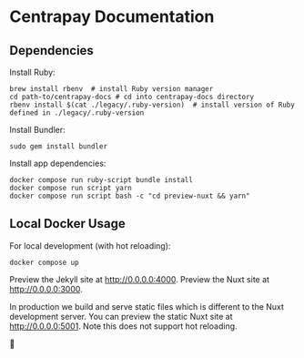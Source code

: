 # Centrapay Documentation

## Dependencies

Install Ruby:

```
brew install rbenv  # install Ruby version manager
cd path-to/centrapay-docs # cd into centrapay-docs directory
rbenv install $(cat ./legacy/.ruby-version)  # install version of Ruby defined in ./legacy/.ruby-version
```

Install Bundler:

```
sudo gem install bundler
```

Install app dependencies:

```
docker compose run ruby-script bundle install
docker compose run script yarn
docker compose run script bash -c "cd preview-nuxt && yarn"
```
## Local Docker Usage

For local development (with hot reloading):

```
docker compose up
```

Preview the Jekyll site at http://0.0.0.0:4000.
Preview the Nuxt site at http://0.0.0.0:3000.

In production we build and serve static files which is different to the Nuxt development server.
You can preview the static Nuxt site at http://0.0.0.0:5001.
Note this does not support hot reloading.

🐒
